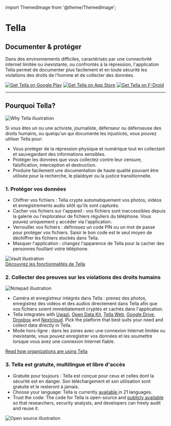 import ThemedImage from '@theme/ThemedImage';

<div>
<div id="intro">
    <div classname="intro-column" id="intro-column1">
        <h1>Tella</h1>
        <h2>Documenter &amp; protéger</h2>
        <p>Dans des environnements difficiles, caractérisés par une connectivité internet limitée ou inexistante, ou confrontés à la répression, l'application Tella permet de documenter plus facilement et en toute sécurité les violations des droits de l'homme et de collecter des données.</p>
        <div classname="download">
<a href="https://play.google.com/store/apps/details?id=org.hzontal.tella" target="_blank">
                <img classname="badge" src="img/google-play-badge.png" alt="Get Tella on Google Play"></a>
            <a href="https://apps.apple.com/us/app/tella-document-protect/id1598152580" target="_blank">
                <img classname="badge" src="img/app-store-badge.svg" id="apple-store-badge" alt="Get Tella on App Store"></a>
            <a href="https://f-droid.org/packages/org.hzontal.tellaFOSS">
                <img classname="badge" src="https://fdroid.gitlab.io/artwork/badge/get-it-on.png" alt="Get Tella on F-Droid"></a>
</div>
    </div>
    <div classname="intro-column" id="intro-column2">
        <themedimage alt="Screenshot of the Tella app on Android. Showing Connections to Tella Web Uwazi and the folder structure showing that within Tella users can record and save Images, Videos and Audios securely and encripted." classname="screen" sources="{{" light: dark:></themedimage>
</div>
</div>

<hr>
<div classname="section">
    <h2>Pourquoi Tella?</h2>
    <div classname="columns">
        <div classname="column" id="section-column1"><img classname="home-illustrations" src="img/why-tella.png" alt="Why Tella illustration"></div>
        <div classname="column" id="section-column2">
            <p>Si vous êtes un ou une activiste, journaliste, défenseur ou défenseuse des droits humains, ou quelqu'un qui documente les injustices, vous pouvez utiliser Tella pour:</p>
            <ul>
<li>
<span classname="emphasis">Vous protéger</span> de la répression physique et numérique tout en collectant et sauvegardant des informations sensibles.</li>
                <li>
<span classname="emphasis">Protéger les données que vous collectez</span> contre leur censure, falsification, interception et destruction.</li>
                <li>
<span classname="emphasis">Produire facilement une documentation de haute qualité</span> pouvant être utilisée pour la recherche, le plaidoyer ou la justice transitionnelle.</li>
            </ul>
</div>
    </div>
</div>

<div classname="section">
    <h3>1. Protéger vos données</h3>
    <div classname="columns">
        <div classname="column" id="section-column1">
            <ul>
<li>
<span classname="emphasis">Chiffrer vos fichiers :</span> Tella crypte automatiquement vos photos, vidéos et enregistrements audio sitôt qu'ils sont capturés.</li>
                <li>
<span classname="emphasis">Cacher vos fichiers sur l'appareil :</span> vos fichiers sont inaccessibles depuis la galerie ou l'explorateur de fichiers réguliers du téléphone. Vous pouvez uniquement y accéder via l'application.</li>
                <li>
<span classname="emphasis">Verrouiller vos fichiers :</span> définissez un code PIN ou un mot de passe pour protéger vos fichiers. Saisir le bon code est le seul moyen de déchiffrer les fichiers stockés dans Tella.</li>
                <li>
<span classname="emphasis">Masquer l'application :</span> changez l'apparence de Tella pour la cacher des personnes fouillant votre téléphone.</li>
            </ul>
</div>
        <div classname="column" id="section-column2"><img classname="home-illustrations" src="img/vault.png" alt="Vault illustration"></div>
    </div>
    <a type="button" href="/features" classname="clean-btn center button button--primary">Découvrez les fonctionnalités de Tella</a>  
</div>

<div classname="section">
    <h3>2. Collecter des preuves sur les violations des droits humains</h3>
    <div classname="columns">
        <div classname="column" id="section-column1"><img classname="home-illustrations" src="img/data.png" alt="Notepad illustration"></div>
        <div classname="column" id="section-column2">
            <ul>
<li>
<span classname="emphasis">Caméra et enregistreur intégrés dans Tella :</span> prenez des photos, enregistrez des vidéos et des audios directement dans Tella afin que vos fichiers soient immédiatement cryptés et cachés dans l'application.</li>
                <li>
<span classname="emphasis">Tella integrates</span> with <a href="uwazi">Uwazi</a>, <a href="odk">Open Data Kit</a>, <a href="tella-web">Tella Web</a>, <a href="g-drive">Google Drive</a>, <a href="dropbox">Dropbox</a> and <a href="nextcloud">Nextcloud</a>. Pick the platform that best suits your need and collect data directly in Tella.</li>
                <li>
<span classname="emphasis">Mode hors-ligne :</span> dans les zones avec une connexion Internet limitée ou inexistante, vous pouvez enregistrer vos données et les soumettre lorsque vous avez une connexion Internet fiable.</li>
            </ul>
</div>
    </div> 
    <a type="button" href="user-stories" classname="clean-btn center button button--primary"> Read how organizations are using Tella </a>    
</div>

<div classname="section">
    <h3>3. Tella est gratuite, multilingue et libre d'accès</h3>
    <div classname="columns">
        <div classname="column" id="section-column1">
            <ul>
<li>
<span classname="emphasis">Gratuite pour toujours : </span>Tella est conçue pour ceux et celles dont la sécurité est en danger. Son téléchargement et son utilisation sont gratuite et le resteront à jamais.</li>
                <li>
<span classname="emphasis">Choose your language:</span> Tella is currently <a href="faq#what-languages-is-tella-available-in"> available </a> in 21 languages.</li>
                <li>
<span classname="emphasis">Trust the code:</span> The code for Tella is open-source and <a href="open-source">publicly available</a> so that researchers, security analysts, and developers can freely audit and reuse it.</li>
            </ul>
</div>
        <div classname="column" id="section-column2"><img classname="home-illustrations" src="img/open-source.png" alt="Open source  illustration"></div>
    </div>
</div>
</div>
